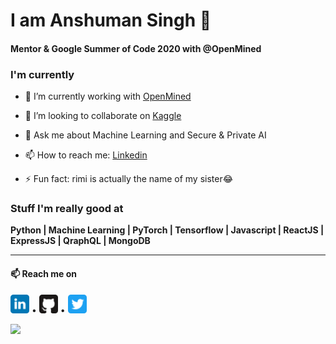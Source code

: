 # I am Anshuman Singh 👋

#### Mentor & Google Summer of Code 2020 with @OpenMined 

### I'm currently

- 🔭 I’m currently working with [OpenMined](https://www.openmined.org/)

- 👯 I’m looking to collaborate on [Kaggle](https://www.kaggle.com/rimijoker)

- 💬 Ask me about Machine Learning and Secure & Private AI

- 📫 How to reach me: [Linkedin](https://www.linkedin.com/in/iamanshumansingh/)

- ⚡ Fun fact: rimi is actually the name of my sister😂

 ### Stuff I'm really good at 

**Python | Machine Learning | PyTorch | Tensorflow | Javascript | ReactJS | ExpressJS | QraphQL | MongoDB**

---

<h4>📫 Reach me on</h4>

<p align='center'>

<a href = https://www.linkedin.com/in/iamanshumansingh><img src=https://raw.githubusercontent.com/edent/SuperTinyIcons/master/images/svg/linkedin.svg height='30' weight='30'></a> • <a href = https://github.com/rimijoker><img src=https://raw.githubusercontent.com/edent/SuperTinyIcons/master/images/svg/github.svg height='30' weight='30'></a> • <a href = https://twitter.com/rimijoker><img src=https://raw.githubusercontent.com/edent/SuperTinyIcons/master/images/svg/twitter.svg height='30' weight='30'></a></p>

![](https://komarev.com/ghpvc/?username=rimijoker&style=flat-square)
